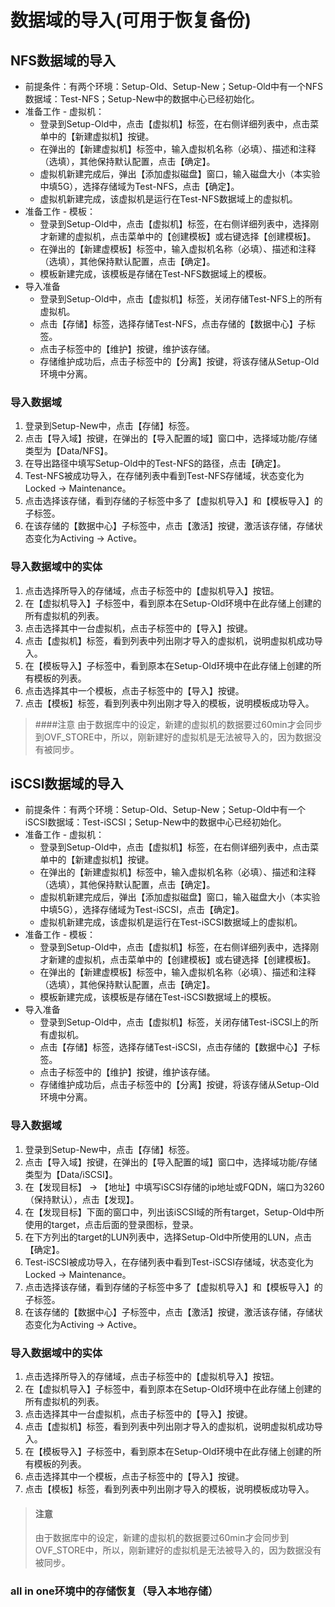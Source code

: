 # 数据域的导入(可用于恢复备份)

## NFS数据域的导入
* 前提条件：有两个环境：Setup-Old、Setup-New；Setup-Old中有一个NFS数据域：Test-NFS；Setup-New中的数据中心已经初始化。
* 准备工作 - 虚拟机：
  * 登录到Setup-Old中，点击【虚拟机】标签，在右侧详细列表中，点击菜单中的【新建虚拟机】按键。
  * 在弹出的【新建虚拟机】标签中，输入虚拟机名称（必填）、描述和注释（选填），其他保持默认配置，点击【确定】。
  * 虚拟机新建完成后，弹出【添加虚拟磁盘】窗口，输入磁盘大小（本实验中填5G），选择存储域为Test-NFS，点击【确定】。
  * 虚拟机新建完成，该虚拟机是运行在Test-NFS数据域上的虚拟机。
* 准备工作 - 模板：
  * 登录到Setup-Old中，点击【虚拟机】标签，在右侧详细列表中，选择刚才新建的虚拟机，点击菜单中的【创建模板】或右键选择【创建模板】。
  * 在弹出的【新建虚模板】标签中，输入虚拟机名称（必填）、描述和注释（选填），其他保持默认配置，点击【确定】。
  * 模板新建完成，该模板是存储在Test-NFS数据域上的模板。
* 导入准备
  * 登录到Setup-Old中，点击【虚拟机】标签，关闭存储Test-NFS上的所有虚拟机。
  * 点击【存储】标签，选择存储Test-NFS，点击存储的【数据中心】子标签。
  * 点击子标签中的【维护】按键，维护该存储。
  * 存储维护成功后，点击子标签中的【分离】按键，将该存储从Setup-Old环境中分离。

### 导入数据域

1. 登录到Setup-New中，点击【存储】标签。
1. 点击【导入域】按键，在弹出的【导入配置的域】窗口中，选择域功能/存储类型为【Data/NFS】。
1. 在导出路径中填写Setup-Old中的Test-NFS的路径，点击【确定】。
1. Test-NFS被成功导入，在存储列表中看到Test-NFS存储域，状态变化为Locked -> Maintenance。
1. 点击选择该存储，看到存储的子标签中多了【虚拟机导入】和【模板导入】的子标签。
1. 在该存储的【数据中心】子标签中，点击【激活】按键，激活该存储，存储状态变化为Activing -> Active。

### 导入数据域中的实体

1. 点击选择所导入的存储域，点击子标签中的【虚拟机导入】按钮。
1. 在【虚拟机导入】子标签中，看到原本在Setup-Old环境中在此存储上创建的所有虚拟机的列表。
1. 点击选择其中一台虚拟机，点击子标签中的【导入】按键。
1. 点击【虚拟机】标签，看到列表中列出刚才导入的虚拟机，说明虚拟机成功导入。
1. 在【模板导入】子标签中，看到原本在Setup-Old环境中在此存储上创建的所有模板的列表。
1. 点击选择其中一个模板，点击子标签中的【导入】按键。
1. 点击【模板】标签，看到列表中列出刚才导入的模板，说明模板成功导入。

> ####注意
> 由于数据库中的设定，新建的虚拟机的数据要过60min才会同步到OVF_STORE中，所以，刚新建好的虚拟机是无法被导入的，因为数据没有被同步。

## iSCSI数据域的导入
* 前提条件：有两个环境：Setup-Old、Setup-New；Setup-Old中有一个iSCSI数据域：Test-iSCSI；Setup-New中的数据中心已经初始化。
* 准备工作 - 虚拟机：
  * 登录到Setup-Old中，点击【虚拟机】标签，在右侧详细列表中，点击菜单中的【新建虚拟机】按键。
  * 在弹出的【新建虚拟机】标签中，输入虚拟机名称（必填）、描述和注释（选填），其他保持默认配置，点击【确定】。
  * 虚拟机新建完成后，弹出【添加虚拟磁盘】窗口，输入磁盘大小（本实验中填5G），选择存储域为Test-iSCSI，点击【确定】。
  * 虚拟机新建完成，该虚拟机是运行在Test-iSCSI数据域上的虚拟机。
* 准备工作 - 模板：
  * 登录到Setup-Old中，点击【虚拟机】标签，在右侧详细列表中，选择刚才新建的虚拟机，点击菜单中的【创建模板】或右键选择【创建模板】。
  * 在弹出的【新建虚模板】标签中，输入虚拟机名称（必填）、描述和注释（选填），其他保持默认配置，点击【确定】。
  * 模板新建完成，该模板是存储在Test-iSCSI数据域上的模板。
* 导入准备
  * 登录到Setup-Old中，点击【虚拟机】标签，关闭存储Test-iSCSI上的所有虚拟机。
  * 点击【存储】标签，选择存储Test-iSCSI，点击存储的【数据中心】子标签。
  * 点击子标签中的【维护】按键，维护该存储。
  * 存储维护成功后，点击子标签中的【分离】按键，将该存储从Setup-Old环境中分离。

### 导入数据域

1. 登录到Setup-New中，点击【存储】标签。
1. 点击【导入域】按键，在弹出的【导入配置的域】窗口中，选择域功能/存储类型为【Data/iSCSI】。
1. 在【发现目标】 -> 【地址】中填写iSCSI存储的ip地址或FQDN，端口为3260（保持默认），点击【发现】。
1. 在【发现目标】下面的窗口中，列出该iSCSI域的所有target，Setup-Old中所使用的target，点击后面的登录图标，登录。
1. 在下方列出的target的LUN列表中，选择Setup-Old中所使用的LUN，点击【确定】。
1. Test-iSCSI被成功导入，在存储列表中看到Test-iSCSI存储域，状态变化为Locked -> Maintenance。
1. 点击选择该存储，看到存储的子标签中多了【虚拟机导入】和【模板导入】的子标签。
1. 在该存储的【数据中心】子标签中，点击【激活】按键，激活该存储，存储状态变化为Activing -> Active。

### 导入数据域中的实体

1. 点击选择所导入的存储域，点击子标签中的【虚拟机导入】按钮。
1. 在【虚拟机导入】子标签中，看到原本在Setup-Old环境中在此存储上创建的所有虚拟机的列表。
1. 点击选择其中一台虚拟机，点击子标签中的【导入】按键。
1. 点击【虚拟机】标签，看到列表中列出刚才导入的虚拟机，说明虚拟机成功导入。
1. 在【模板导入】子标签中，看到原本在Setup-Old环境中在此存储上创建的所有模板的列表。
1. 点击选择其中一个模板，点击子标签中的【导入】按键。
1. 点击【模板】标签，看到列表中列出刚才导入的模板，说明模板成功导入。

> #### 注意
> 由于数据库中的设定，新建的虚拟机的数据要过60min才会同步到OVF_STORE中，所以，刚新建好的虚拟机是无法被导入的，因为数据没有被同步。

### all in one环境中的存储恢复（导入本地存储）
